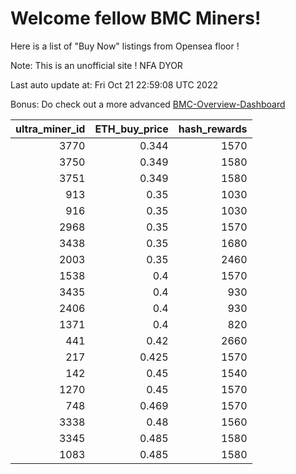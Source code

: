 # Welcome fellow BMC Miners!
Here is a list of "Buy Now" listings from Opensea floor !

Note: This is an unofficial site ! NFA DYOR

Last auto update at: Fri Oct 21 22:59:08 UTC 2022

Bonus: Do check out a more advanced [BMC-Overview-Dashboard](https://dune.com/defifunk/BMC-Overview-Dashboard)


|   ultra_miner_id |   ETH_buy_price |   hash_rewards |
|-----------------:|----------------:|---------------:|
|             3770 |           0.344 |           1570 |
|             3750 |           0.349 |           1580 |
|             3751 |           0.349 |           1580 |
|              913 |           0.35  |           1030 |
|              916 |           0.35  |           1030 |
|             2968 |           0.35  |           1570 |
|             3438 |           0.35  |           1680 |
|             2003 |           0.35  |           2460 |
|             1538 |           0.4   |           1570 |
|             3435 |           0.4   |            930 |
|             2406 |           0.4   |            930 |
|             1371 |           0.4   |            820 |
|              441 |           0.42  |           2660 |
|              217 |           0.425 |           1570 |
|              142 |           0.45  |           1540 |
|             1270 |           0.45  |           1570 |
|              748 |           0.469 |           1570 |
|             3338 |           0.48  |           1560 |
|             3345 |           0.485 |           1580 |
|             1083 |           0.485 |           1580 |